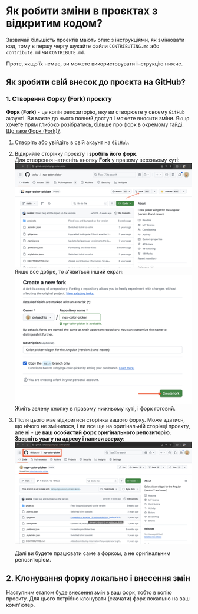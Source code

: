 # Як робити зміни в проєктах з відкритим кодом?

Зазвичай більшість проєктів мають опис з інструкціями, як змінювати код, тому в першу чергу шукайте файли `CONTRIBUTING.md` або `contribute.md` чи `CONTRIBUTE.md`.

Проте, якщо їх немає, ви можете використовувати інструкцію нижче.

## Як зробити свій внесок до проєкта на GitHub?

### 1. Створення Форку (Fork) проєкту

**Форк (Fork)** - це копія репозиторію, яку ви створюєте у своєму `GitHub` акаунті. Ви маєте до нього повний доступ і можете вносити зміни. Якщо хочете прям глибоко розібратись, більше про форк в окремому гайді: [Що таке Форк (Fork)?](./lib/fork.md).

1. Створіть або увійдіть в свій акаунт на `GitHub`.
2. Відкрийте сторінку проєкту і **зробіть його форк**.  
    Для створення натисніть кнопку **Fork** у правому верхньому куті:
    ![Скріншот створення форку на GitHub](./images/fork-1.png)
    Якщо все добре, то з'явиться інший екран:
    ![Скріншот створення форку на GitHub другий екран](./images/fork-2.png)
    Жміть зелену кнопку в правому нижньому куті, і форк готовий.
3. Після цього має відкритися сторінка вашого форку. Може здатися, що нічого не змінилося, і ви все ще на оригінальній сторінці проєкту, але ні - це **ваш особистий форк оригінального репозиторію**. **Зверніть увагу на адресу і написи зверху**:
    ![Скріншот форку проєкта](./images/fork-3.png)

    Далі ви будете працювати саме з форком, а не оригінальним репозиторієм.

## 2. Клонування форку локально і внесення змін

Наступним етапом буде внесення змін в ваш форк, тобто в копію проєкту. Для цього потрібно клонувати (скачати) форк локально на ваш комп'ютер.



